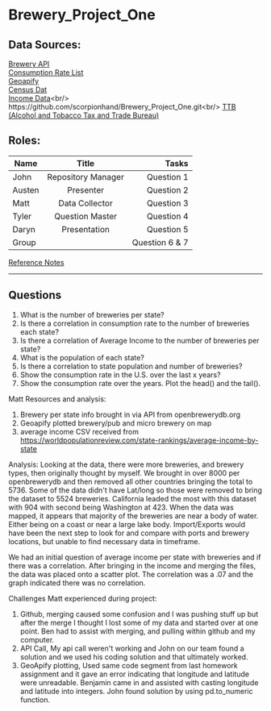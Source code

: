 # Brewery_Project_One

## Data Sources:
[Brewery API](https://www.openbrewerydb.org/documentation/)<br/>
[Consumption Rate List](https://beerinfo.com/beer-consumption-by-state-per-capita/)<br/>
[Geoapify](https://www.geoapify.com/)<br/>
[Census Dat](https://www.census.gov/popclock/data_tables.php?component=pyramid)<br/>
[Income Data](https://apps.bea.gov/itable/?ReqID=70&step=1&_gl=1*hwmef0*_ga*MjAyODIxNjI2My4xNzEzO[…]k1*_ga_J4698JNNFT*MTcxMzkyMzA1Ny4yLjAuMTcxMzkyMzA1Ny42MC4wLjA.)<br/>
https://github.com/scorpionhand/Brewery_Project_One.git<br/>
[TTB (Alcohol and Tobacco Tax and Trade Bureau)](https://www.ttb.gov/regulated-commodities/beverage-alcohol/beer/statistics)<br/>

## Roles: 

| Name  | Title               | Tasks            |
| ----- |:-------------------:| ----------------:|
|John   | Repository Manager  | Question 1 <br/> |
|Austen | Presenter           | Question 2 <br/> |
|Matt   | Data Collector      | Question 3<br/>  |
|Tyler  | Question Master     | Question 4 <br/> |
|Daryn  | Presentation        | Question 5 <br/> |
|Group  |                     | Question 6 & 7 <br/>|

[Reference Notes](https://onedrive.live.com/edit?id=85BF7DBA461D47A1!591&resid=85BF7DBA461D47A1!591&ithint=file%2cdocx&authkey=!AFe-S1QVE67xLmc&wdo=2&cid=85bf7dba461d47a1)<br/>
***
## Questions
  1. What is the number of breweries per state? 
  2. Is there a correlation in consumption rate to the number of breweries each state? 
  3. Is there a correlation of Average Income to the number of breweries per state? 
  4. What is the population of each state? 
  5. Is there a correlation to state population and number of breweries? 
  6. Show the consumption rate in the U.S. over the last x years? 
  7. Show the consumption rate over the years. Plot the head() and the tail(). 


Matt Resources and analysis:
  1. Brewery per state info brought in via API from openbrewerydb.org
  2. Geoapify plotted brewery/pub and micro brewery on map
  3. average income CSV received from https://worldpopulationreview.com/state-rankings/average-income-by-state
  
  Analysis:
  Looking at the data, there were more breweries, and brewery types, then originally thought by myself.  We brought in over 8000 per openbrewerydb and then removed all other countries bringing the total to 5736.  Some of the data didn't have Lat/long so those were removed to bring the dataset to 5524 breweries.  California leaded the most with this dataset with 904 with second being Washington at 423.  When the data was mapped, it appears that majority of the breweries are near a body of water.  Either being on a coast or near a large lake body.  Import/Exports would have been the next step to look for and compare with ports and brewery locations, but unable to find necessary data in timeframe.

  We had an initial question of average income per state with breweries and if there was a correlation.  After bringing in the income and merging the files, the data was placed onto a scatter plot.  The correlation was a .07 and the graph indicated there was no correlation.  

  Challenges Matt experienced during project:
  1. Github, merging caused some confusion and I was pushing stuff up but after the merge I thought I lost some of my data and started over at one point.  Ben had to assist with merging, and pulling within github and my computer.
  2. API Call, My api call weren't working and John on our team found a solution and we used his coding solution and that ultimately worked.
  3. GeoApify plotting, Used same code segment from last homework assignment and it gave an error indicating that longitude and latitude were unreadable.  Benjamin came in and assisted with casting longitude and latitude into integers.  John found solution by using pd.to_numeric function.
  